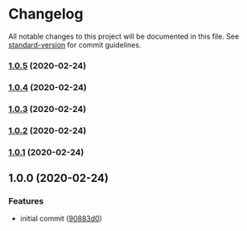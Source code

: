 # Changelog

All notable changes to this project will be documented in this file. See [standard-version](https://github.com/conventional-changelog/standard-version) for commit guidelines.

### [1.0.5](https://github.com/foxted/nestjs-firebase-auth-middleware/compare/v1.0.4...v1.0.5) (2020-02-24)

### [1.0.4](https://github.com/foxted/nestjs-firebase-auth-middleware/compare/v1.0.3...v1.0.4) (2020-02-24)

### [1.0.3](https://github.com/foxted/nestjs-firebase-auth-middleware/compare/v1.0.2...v1.0.3) (2020-02-24)

### [1.0.2](https://github.com/foxted/nestjs-firebase-auth-middleware/compare/v1.0.1...v1.0.2) (2020-02-24)

### [1.0.1](https://github.com/foxted/nestjs-firebase-auth-middleware/compare/v1.0.0...v1.0.1) (2020-02-24)

## 1.0.0 (2020-02-24)


### Features

* initial commit ([90883d0](https://github.com/foxted/nestjs-firebase-auth-middleware/commit/90883d0959dc76b2fee9fe8c3c115f93a3b471c3))
